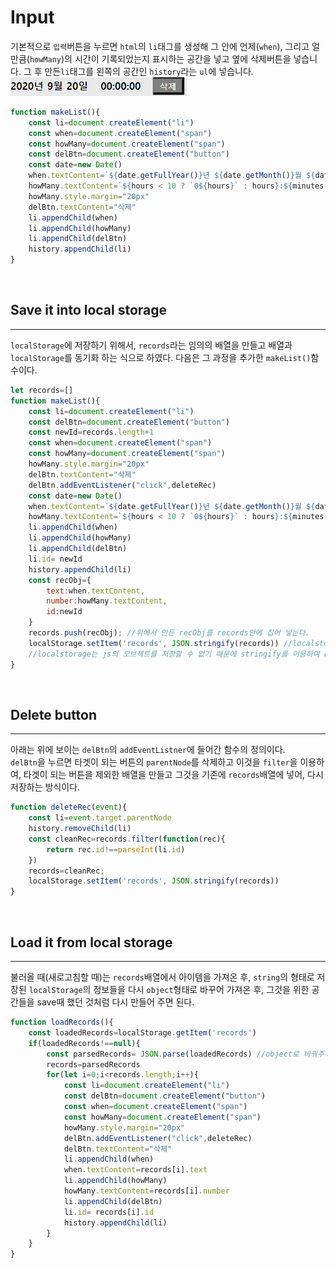 # Input
기본적으로 `입력`버튼을 누르면  `html`의 `li`태그를 생성해 그 안에 언제(`when`), 그리고 얼만큼(`howMany`)의 시간이 기록되었는지 표시하는 공간을 넣고 옆에 삭제버튼을 넣습니다. 그 후 만든`li`태그를 왼쪽의 공간인 `history`라는 `ul`에 넣습니다.  
![inputs](/readmeImages/4.PNG)
```js
function makeList(){
    const li=document.createElement("li")
    const when=document.createElement("span")
    const howMany=document.createElement("span")
    const delBtn=document.createElement("button")
    const date=new Date()
    when.textContent=`${date.getFullYear()}년 ${date.getMonth()}월 ${date.getDate()}일`
    howMany.textContent=`${hours < 10 ? `0${hours}` : hours}:${minutes < 10 ? `0${minutes}` : minutes}:${seconds < 10 ? `0${seconds}`:seconds}`
    howMany.style.margin="20px"
    delBtn.textContent="삭제"
    li.appendChild(when)
    li.appendChild(howMany)
    li.appendChild(delBtn)
    history.appendChild(li) 
}
```
<br>

## Save it into local storage
---
`localStorage`에 저장하기 위해서, `records`라는 임의의 배열을 만들고 배열과 `localStorage`를 동기화 하는 식으로 하였다. 다음은 그 과정을 추가한 `makeList()`함수이다.
```js
let records=[]
function makeList(){
    const li=document.createElement("li")
    const delBtn=document.createElement("button")
    const newId=records.length+1
    const when=document.createElement("span")
    const howMany=document.createElement("span")
    howMany.style.margin="20px"
    delBtn.textContent="삭제"
    delBtn.addEventListener("click",deleteRec)
    const date=new Date()
    when.textContent=`${date.getFullYear()}년 ${date.getMonth()}월 ${date.getDate()}일`
    howMany.textContent=`${hours < 10 ? `0${hours}` : hours}:${minutes < 10 ? `0${minutes}` : minutes}:${seconds < 10 ? `0${seconds}`:seconds}`
    li.appendChild(when)
    li.appendChild(howMany)
    li.appendChild(delBtn)
    li.id= newId
    history.appendChild(li)
    const recObj={
        text:when.textContent,
        number:howMany.textContent,
        id:newId
    }
    records.push(recObj); //위에서 만든 recObj를 records안에 집어 넣는다.
    localStorage.setItem('records', JSON.stringify(records)) //localstorage의 'records'라는 key에 records에 있는 배열들을 string의 형태로 저장한다.
    //localstorage는 js의 오브젝트를 저장할 수 없기 때문에 stringify를 이용하여 object->string으로 바꿔 저장해야 한다.
}
```
<br>

## Delete button
---
아래는 위에 보이는 `delBtn`의 `addEventListner`에 들어간 함수의 정의이다.  
`delBtn`을 누르면 타겟이 되는 버튼의 `parentNode`를 삭제하고 이것을 `filter`을 이용하여, 타겟이 되는 버튼을 제외한 배열을 만들고 그것을 기존에 `records`배열에 넣어, 다시 저장하는 방식이다.

```js
function deleteRec(event){
    const li=event.target.parentNode
    history.removeChild(li)
    const cleanRec=records.filter(function(rec){
        return rec.id!==parseInt(li.id)
    })
    records=cleanRec;
    localStorage.setItem('records', JSON.stringify(records))
}
```
<br>

## Load it from local storage
---
불러올 때(새로고침할 때)는 `records`배열에서 아이템을 가져온 후, `string`의 형태로 저장된 `localStorage`의 정보들을 다시 `object`형태로 바꾸어 가져온 후, 그것을 위한 공간들을 save때 했던 것처럼 다시 만들어 주면 된다.

```js
function loadRecords(){
    const loadedRecords=localStorage.getItem('records')
    if(loadedRecords!==null){
        const parsedRecords= JSON.parse(loadedRecords) //object로 바꿔주는 과정
        records=parsedRecords
        for(let i=0;i<records.length;i++){
            const li=document.createElement("li")
            const delBtn=document.createElement("button")
            const when=document.createElement("span")
            const howMany=document.createElement("span")
            howMany.style.margin="20px"
            delBtn.addEventListener("click",deleteRec)
            delBtn.textContent="삭제"
            li.appendChild(when)
            when.textContent=records[i].text
            li.appendChild(howMany)
            howMany.textContent=records[i].number
            li.appendChild(delBtn)
            li.id= records[i].id
            history.appendChild(li)
        }
    }
}
```